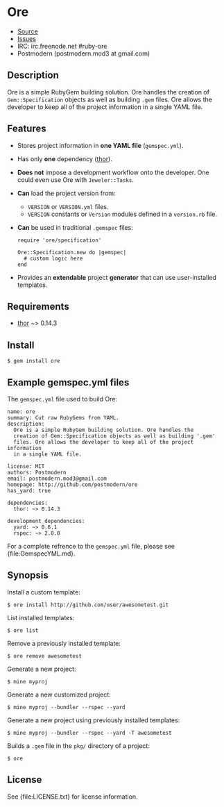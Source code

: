 # Ore

* [Source](http://github.com/postmodern/ore)
* [Issues](http://github.com/postmodern/ore/issues)
* IRC: irc.freenode.net #ruby-ore
* Postmodern (postmodern.mod3 at gmail.com)

## Description

Ore is a simple RubyGem building solution. Ore handles the creation of
`Gem::Specification` objects as well as building `.gem` files. Ore allows
the developer to keep all of the project information in a single YAML file.

## Features

* Stores project information in **one YAML file** (`gemspec.yml`).
* Has only **one** dependency ([thor](http://github.com/wycats/thor)).
* **Does not** impose a development workflow onto the developer. One could
  even use Ore with `Jeweler::Tasks`.
* **Can** load the project version from:
  * `VERSION` or `VERSION.yml` files.
  * `VERSION` constants or `Version` modules defined in a `version.rb` file.
* **Can** be used in traditional `.gemspec` files:

      require 'ore/specification'
      
      Ore::Specification.new do |gemspec|
        # custom logic here
      end

* Provides an **extendable** project **generator** that can use
  user-installed templates.

## Requirements

* [thor](http://github.com/wycats/thor) ~> 0.14.3

## Install

    $ gem install ore

## Example gemspec.yml files

The `gemspec.yml` file used to build Ore:

    name: ore
    summary: Cut raw RubyGems from YAML.
    description:
      Ore is a simple RubyGem building solution. Ore handles the
      creation of Gem::Specification objects as well as building '.gem'
      files. Ore allows the developer to keep all of the project information
      in a single YAML file.
    
    license: MIT
    authors: Postmodern
    email: postmodern.mod3@gmail.com
    homepage: http://github.com/postmodern/ore
    has_yard: true
    
    dependencies:
      thor: ~> 0.14.3
    
    development_dependencies:
      yard: ~> 0.6.1
      rspec: ~> 2.0.0

For a complete refrence to the `gemspec.yml` file, please see
{file:GemspecYML.md}.

## Synopsis

Install a custom template:

    $ ore install http://github.com/user/awesometest.git

List installed templates:

    $ ore list

Remove a previously installed template:

    $ ore remove awesometest

Generate a new project:

    $ mine myproj

Generate a new customized project:

    $ mine myproj --bundler --rspec --yard

Generate a new project using previously installed templates:

    $ mine myproj --bundler --rspec --yard -T awesometest

Builds a `.gem` file in the `pkg/` directory of a project:

    $ ore

## License

See {file:LICENSE.txt} for license information.

